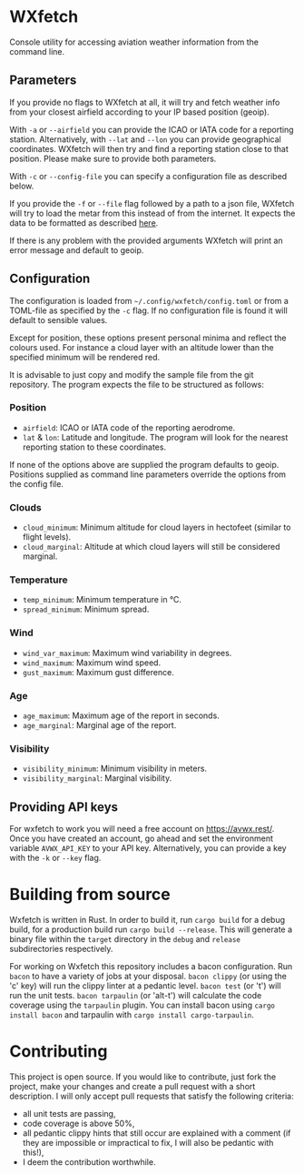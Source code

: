 # WXfetch

Console utility for accessing aviation weather information from the command line.

## Parameters

If you provide no flags to WXfetch at all, it will try and fetch weather info from your closest airfield according to your IP based position (geoip).

With `-a` or `--airfield` you can provide the ICAO or IATA code for a reporting station. Alternatively, with `--lat` and `--lon` you can provide geographical coordinates. WXfetch will then try and find a reporting station close to that position. Please make sure to provide both parameters.

With `-c` or `--config-file` you can specify a configuration file as described below.

If you provide the `-f` or `--file` flag followed by a path to a json file, WXfetch will try to load the metar from this instead of from the internet. It expects the data to be formatted as described [here](https://avwx.docs.apiary.io/#reference/0/metar/get-metar-report).

If there is any problem with the provided arguments WXfetch will print an error message and default to geoip.

## Configuration

The configuration is loaded from `~/.config/wxfetch/config.toml` or from a TOML-file as specified by the `-c` flag. If no configuration file is found it will default to sensible values.

Except for position, these options present personal minima and reflect the colours used. For instance a cloud layer with an altitude lower than the specified minimum will be rendered red.

It is advisable to just copy and modify the sample file from the git repository. The program expects the file to be structured as follows:

### Position

  - `airfield`: ICAO or IATA code of the reporting aerodrome.
  - `lat` & `lon`: Latitude and longitude. The program will look for the nearest reporting station to these coordinates.

If none of the options above are supplied the program defaults to geoip. Positions supplied as command line parameters override the options from the config file.

### Clouds

  - `cloud_minimum`: Minimum altitude for cloud layers in hectofeet (similar to flight levels).
  - `cloud_marginal`: Altitude at which cloud layers will still be considered marginal.
  
### Temperature

  - `temp_minimum`: Minimum temperature in °C.
  - `spread_minimum`: Minimum spread.

### Wind

  - `wind_var_maximum`: Maximum wind variability in degrees.
  - `wind_maximum`: Maximum wind speed.
  - `gust_maximum`: Maximum gust difference.
  
### Age

  - `age_maximum`: Maximum age of the report in seconds.
  - `age_marginal`: Marginal age of the report.
  
### Visibility

  - `visibility_minimum`: Minimum visibility in meters.
  - `visibility_marginal`: Marginal visibility.
  
## Providing API keys

For wxfetch to work you will need a free account on https://avwx.rest/. Once you have created an account, go ahead and set the environment variable `AVWX_API_KEY` to your API key. Alternatively, you can provide a key with the `-k` or `--key` flag.

# Building from source

Wxfetch is written in Rust. In order to build it, run `cargo build` for a debug build, for a production build run `cargo build --release`. This will generate a binary file within the `target` directory in the `debug` and `release` subdirectories respectively.

For working on Wxfetch this repository includes a bacon configuration. Run `bacon` to have a variety of jobs at your disposal. `bacon clippy` (or using the 'c' key) will run the clippy linter at a pedantic level. `bacon test` (or 't') will run the unit tests. `bacon tarpaulin` (or 'alt-t') will calculate the code coverage using the `tarpaulin` plugin. You can install bacon using `cargo install bacon` and tarpaulin with `cargo install cargo-tarpaulin`.

# Contributing

This project is open source. If you would like to contribute, just fork the project, make your changes and create a pull request with a short description. I will only accept pull requests that satisfy the following criteria:
- all unit tests are passing,
- code coverage is above 50%,
- all pedantic clippy hints that still occur are explained with a comment (if they are impossible or impractical to fix, I will also be pedantic with this!),
- I deem the contribution worthwhile.
